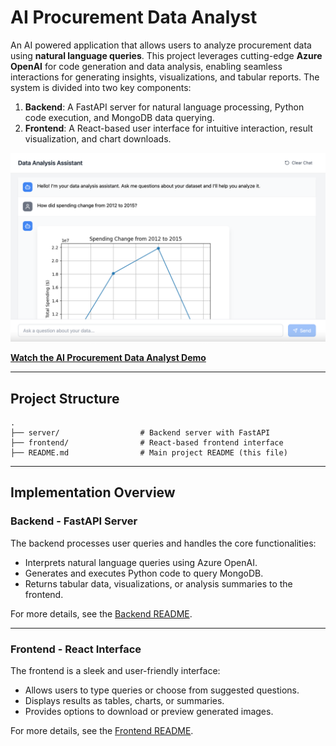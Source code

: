 # AI Procurement Data Analyst

An AI powered application that allows users to analyze procurement data using **natural language queries**. This project leverages cutting-edge **Azure OpenAI** for code generation and data analysis, enabling seamless interactions for generating insights, visualizations, and tabular reports. The system is divided into two key components:

1. **Backend**: A FastAPI server for natural language processing, Python code execution, and MongoDB data querying.
2. **Frontend**: A React-based user interface for intuitive interaction, result visualization, and chart downloads.

[![Watch the AI Procurement Data Analyst Demo](/frontend/public/demo-thumbnail.png)](https://youtu.be/BZb0blw9mxk)

[**Watch the AI Procurement Data Analyst Demo**](https://youtu.be/BZb0blw9mxk)

---

## Project Structure

```plaintext
.
├── server/                  # Backend server with FastAPI
├── frontend/                # React-based frontend interface
├── README.md                # Main project README (this file)
```

---

## Implementation Overview

### Backend - FastAPI Server
The backend processes user queries and handles the core functionalities:
- Interprets natural language queries using Azure OpenAI.
- Generates and executes Python code to query MongoDB.
- Returns tabular data, visualizations, or analysis summaries to the frontend.

For more details, see the [Backend README](server/README.md).

---

### Frontend - React Interface
The frontend is a sleek and user-friendly interface:
- Allows users to type queries or choose from suggested questions.
- Displays results as tables, charts, or summaries.
- Provides options to download or preview generated images.

For more details, see the [Frontend README](frontend/README.md).



